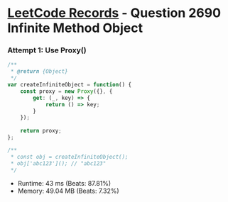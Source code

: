 # [LeetCode Records](../../README.md) - Question 2690 Infinite Method Object

### Attempt 1: Use Proxy()
```js
/**
 * @return {Object}
 */
var createInfiniteObject = function() {
    const proxy = new Proxy({}, {
        get: (_, key) => {
            return () => key;
        }
    });
    
    return proxy;
};

/**
 * const obj = createInfiniteObject();
 * obj['abc123'](); // "abc123"
 */
```
- Runtime: 43 ms (Beats: 87.81%)
- Memory: 49.04 MB (Beats: 7.32%)

<br>
